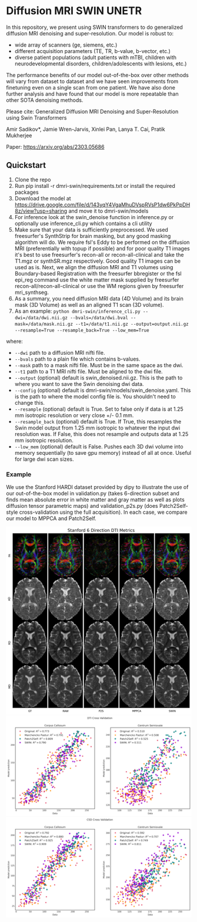 # Diffusion MRI SWIN UNETR

In this repository, we present using SWIN transformers to do generalized diffusion MRI denoising and super-resolution. Our model is robust to:
- wide array of scanners (ge, siemens, etc.)
- different acquisition parameters (TE, TR, b-value, b-vector, etc.)
- diverse patient populations (adult patients with mTBI, children with neurodevelopmental disorders, children/adolescents with lesions, etc.)

The performance benefits of our model out-of-the-box over other methods will vary from dataset to dataset and we have seen improvements from finetuning even on a single scan from one patient. We have also done further analysis and have found that our model is more repeatable than other SOTA denoising methods.

Please cite:
Generalized Diffusion MRI Denoising and Super-Resolution using Swin Transformers

Amir Sadikov*, Jamie Wren-Jarvis, Xinlei Pan, Lanya T. Cai, Pratik Mukherjee

Paper: https://arxiv.org/abs/2303.05686


## Quickstart
1. Clone the repo
2. Run pip install -r dmri-swin/requirements.txt or install the required packages
3. Download the model at https://drive.google.com/file/d/143yqY4VgaMhuDVspRVsP1dw6PkPpDH8z/view?usp=sharing and move it to dmri-swin/models
4. For inference look at the swin_denoise function in inference.py or optionally use inference_cli.py which contains a cli utility
5. Make sure that your data is sufficiently preprocessed. We used freesurfer's SynthStrip for brain masking, but any good masking algorithm will do. We require fsl's Eddy to be performed on the diffusion MRI (preferentially with topup if possible) and for poor quality T1 images it's best to use freesurfer's recon-all or recon-all-clinical and take the T1.mgz or synthSR.mgz respectively. Good quality T1 images can be used as is. Next, we align the diffusion MRI and T1 volumes using Boundary-based Registration with the freesurfer bbregister or the fsl epi_reg command use the white matter mask supplied by freesurfer recon-all/recon-all-clinical or use the WM regions given by freesurfer mri_synthseg.
6. As a summary, you need diffusion MRI data (4D Volume) and its brain mask (3D Volume) as well as an aligned T1 scan (3D volume).
7. As an example: ```python dmri-swin/inference_cli.py --dwi=/data/dwi.nii.gz --bvals=/data/dwi.bval --mask=/data/mask.nii.gz --t1=/data/t1.nii.gz --output=output.nii.gz --resample=True --resample_back=True --low_mem=True```

where:
- `--dwi` path to a diffusion MRI nifti file.
- `--bvals` path to a plain file which contains b-values.
- `--mask` path to a mask nifti file. Must be in the same space as the dwi.
- `--t1` path to a T1 MRI nifti file. Must be aligned to the dwi file.
- `--output` (optional) default is swin_denoised.nii.gz. This is the path to where you want to save the Swin denoising dwi data.
- `--config` (optional) default is dmri-swin/models/swin_denoise.yaml. This is the path to where the model config file is. You shouldn't need to change this.
- `--resample` (optional) default is True. Set to false only if data is at 1.25 mm isotropic resolution or very close +/- 0.1 mm.
- `--resample_back` (optional) default is True. If True, this resamples the Swin model output from 1.25 mm isotropic to whatever the input dwi resolution was. If False, this does not resample and outputs data at 1.25 mm isotropic resolution.
- `--low_mem` (optional) default is False. Pushes each 3D dwi volume into memory sequentially (to save gpu memory) instead of all at once. Useful for large dwi scan sizes.

### Example
We use the Stanford HARDI dataset provided by dipy to illustrate the use of our out-of-the-box model in validation.py (takes 6-direction subset and finds mean absolute error in white matter and gray matter as well as plots diffusion tensor parametric maps) and validation_p2s.py (does Patch2Self-style cross-validation using the full acquisition). In each case, we compare our model to MPPCA and Patch2Self.

![DTI Example](figs/stanford_dti_metrics.png)
![P2S DTI Example](figs/dti_cross_val.png)
![P2S CSD Example](figs/csd_cross_val.png)